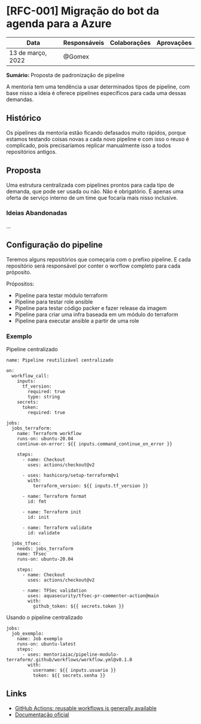 # [RFC-001] Migração do bot da agenda para a Azure

| Data                  | Responsáveis | Colaborações                                             | Aprovações |
| --------------------- | ------------ | -------------------------------------------------------- | ---------- |
| 13 de março, 2022 | @Gomex    |  |            |

**Sumário:** Proposta de padronização de pipeline

A mentoria tem uma tendência a usar determinados tipos de pipeline, com base nisso a ideia é oferece pipelines específicos para cada uma dessas demandas. 

## Histórico

Os pipelines da mentoria estão ficando defasados muito rápidos, porque estamos testando coisas novas a cada novo pipeline e com isso o reuso é complicado, pois precisaríamos replicar manualmente isso a todos repositórios antigos.

## Proposta

Uma estrutura centralizada com pipelines prontos para cada tipo de demanda, que pode ser usada ou não. Não é obrigatório. É apenas uma oferta de serviço interno de um time que focaria mais nisso inclusive.

### Ideias Abandonadas

...

## Configuração do pipeline

Teremos alguns repositórios que começaria com o prefixo pipeline. E cada repositório será responsável por conter o worflow completo para cada próposito.

Própositos:

 - Pipeline para testar módulo terraform
 - Pipeline para testar role ansible
 - Pipeline para testar código packer e fazer release da imagem
 - Pipeline para criar uma infra baseada em um módulo do terraform
 - Pipeline para executar ansible a partir de uma role


### Exemplo

Pipeline centralizado

```
name: Pipeline reutilizável centralizado

on:
  workflow_call:
    inputs:
      tf_version:
        required: true
        type: string
    secrets:
      token:
        required: true

jobs:
  jobs_terraform:
    name: Terraform workflow
    runs-on: ubuntu-20.04
    continue-on-error: ${{ inputs.command_continue_on_error }}
    
    steps:
      - name: Checkout
        uses: actions/checkout@v2

      - uses: hashicorp/setup-terraform@v1
        with:
          terraform_version: ${{ inputs.tf_version }}

      - name: Terraform format
        id: fmt

      - name: Terraform init
        id: init

      - name: Terraform validate
        id: validate
            
  jobs_tfsec:
    needs: jobs_terraform
    name: TFsec
    runs-on: ubuntu-20.04
    
    steps:
      - name: Checkout
        uses: actions/checkout@v2
      
      - name: TFSec validation
        uses: aquasecurity/tfsec-pr-commenter-action@main
        with:
          github_token: ${{ secrets.token }}
```

Usando o pipeline centralizado

```
jobs:
  job_exemplo:
    name: Job exemplo
    runs-on: ubuntu-latest
    steps:
      - uses: mentoriaiac/pipeline-modulo-terraform/.github/workflows/workflow.yml@v0.1.0
        with:
          username: ${{ inputs.usuario }}
          token: ${{ secrets.senha }}
```

## Links

 - [GitHub Actions: reusable workflows is generally available](https://github.blog/2021-11-29-github-actions-reusable-workflows-is-generally-available/)
 - [Documentação oficial](https://docs.github.com/en/actions/using-workflows/reusing-workflows)